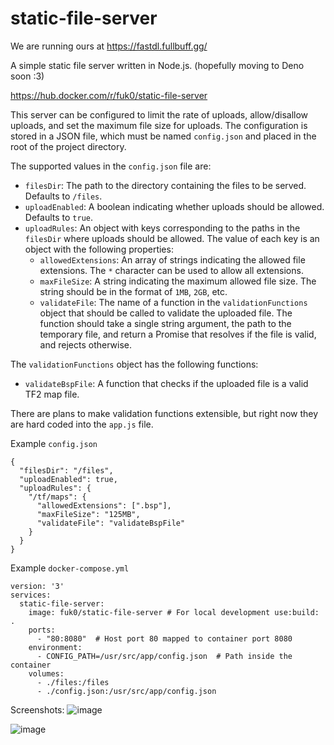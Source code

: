 # static-file-server
We are running ours at https://fastdl.fullbuff.gg/

A simple static file server written in Node.js. (hopefully moving to Deno soon :3)

https://hub.docker.com/r/fuk0/static-file-server

This server can be configured to limit the rate of uploads, allow/disallow uploads, and set the maximum file size for uploads. The configuration is stored in a JSON file, which must be named `config.json` and placed in the root of the project directory.

The supported values in the `config.json` file are:

- `filesDir`: The path to the directory containing the files to be served. Defaults to `/files`.
- `uploadEnabled`: A boolean indicating whether uploads should be allowed. Defaults to `true`.
- `uploadRules`: An object with keys corresponding to the paths in the `filesDir` where uploads should be allowed. The value of each key is an object with the following properties:
  - `allowedExtensions`: An array of strings indicating the allowed file extensions. The `*` character can be used to allow all extensions.
  - `maxFileSize`: A string indicating the maximum allowed file size. The string should be in the format of `1MB`, `2GB`, etc.
  - `validateFile`: The name of a function in the `validationFunctions` object that should be called to validate the uploaded file. The function should take a single string argument, the path to the temporary file, and return a Promise that resolves if the file is valid, and rejects otherwise.

The `validationFunctions` object has the following functions:

- `validateBspFile`: A function that checks if the uploaded file is a valid TF2 map file.

There are plans to make validation functions extensible, but right now they are hard coded into the `app.js` file.

Example `config.json`
```
{
  "filesDir": "/files",
  "uploadEnabled": true,
  "uploadRules": {
    "/tf/maps": {
      "allowedExtensions": [".bsp"],
      "maxFileSize": "125MB",
      "validateFile": "validateBspFile"
    }
  }
}
```
Example `docker-compose.yml`
```
version: '3'
services:
  static-file-server:
    image: fuk0/static-file-server # For local development use:build: .
    ports:
      - "80:8080"  # Host port 80 mapped to container port 8080
    environment:
      - CONFIG_PATH=/usr/src/app/config.json  # Path inside the container
    volumes:
      - ./files:/files
      - ./config.json:/usr/src/app/config.json
```

Screenshots:
![image](https://github.com/user-attachments/assets/d338f2e4-63c6-4e3f-969c-fc9622d75eeb)

![image](https://github.com/user-attachments/assets/5d74d668-7e83-4e85-9ee9-58313ed5b272)
